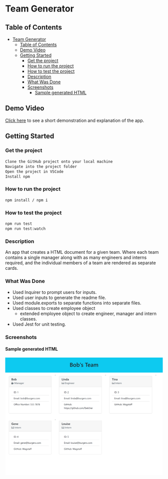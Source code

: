 # Team Generator

## Table of Contents

- [Team Generator](#team-generator)
  - [Table of Contents](#table-of-contents)
  - [Demo Video](#demo-video)
  - [Getting Started](#getting-started)
    - [Get the project](#get-the-project)
    - [How to run the project](#how-to-run-the-project)
    - [How to test the project](#how-to-test-the-project)
    - [Description](#description)
    - [What Was Done](#what-was-done)
    - [Screenshots](#screenshots)
      - [Sample generated HTML](#sample-generated-html)

## Demo Video

[Click here](https://drive.google.com/file/d/1nwmKpO2XJhA-1XYu5SvUGQ1lEhfqhs-C/view) to see a short demonstration and explanation of the app.

## Getting Started

### Get the project

```
Clone the GitHub project onto your local machine
Navigate into the project folder
Open the project in VSCode
Install npm
```

### How to run the project

```
npm install / npm i
```

### How to test the project

```
npm run test
npm run test:watch
```

### Description

An app that creates a HTML document for a given team. Where each team contains a single manager along with as many engineers and interns required, and the individual members of a team are rendered as separate cards.

### What Was Done

- Used Inquirer to prompt users for inputs.
- Used user inputs to generate the readme file.
- Used module.exports to separate functions into separate files.
- Used classes to create employee object
  - extended employee object to create engineer, manager and intern classes.
- Used Jest for unit testing.

### Screenshots

#### Sample generated HTML

![Sample HTML of team](./assets/images/sample-html.png)
